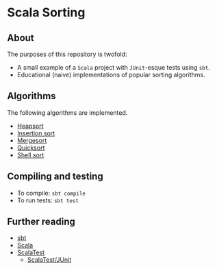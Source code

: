# Scala Sorting

## About
The purposes of this repository is twofold:
+ A small example of a `Scala` project with `JUnit`-esque tests using `sbt`.
+ Educational (naive) implementations of popular sorting algorithms.

## Algorithms
The following algorithms are implemented.
+ [Heapsort](http://en.wikipedia.org/wiki/Heapsort)
+ [Insertion sort](http://en.wikipedia.org/wiki/Insertion_sort)
+ [Mergesort](http://en.wikipedia.org/wiki/Merge_sort)
+ [Quicksort](http://en.wikipedia.org/wiki/Quicksort)
+ [Shell sort](http://en.wikipedia.org/wiki/Shell_sort)

## Compiling and testing
+ To compile: `sbt compile`
+ To run tests: `sbt test`

## Further reading
+ [sbt](http://www.scala-sbt.org/)
+ [Scala](http://www.scala-lang.org/)
+ [ScalaTest](http://www.scalatest.org/)
  + [ScalaTest/JUnit](http://www.scalatest.org/getting_started_with_junit_4_in_scala)
